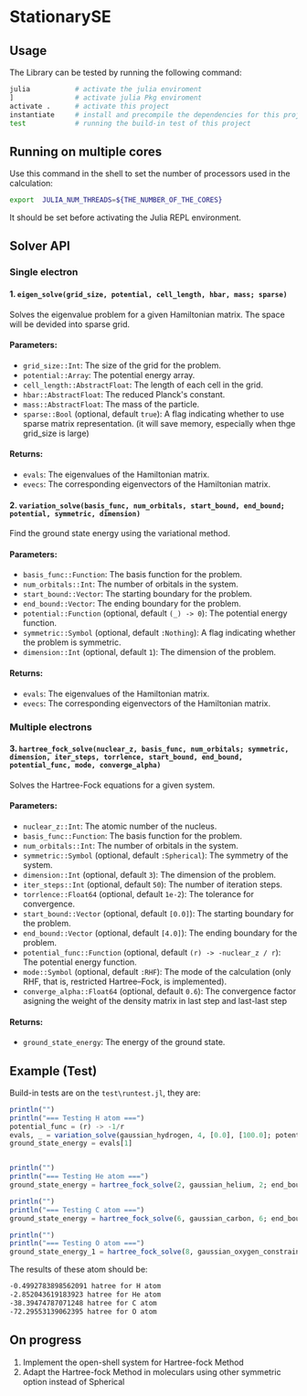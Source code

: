 # StationarySE


## Usage
The Library can be tested by running the following command:
```sh
julia           # activate the julia enviroment
]               # activate julia Pkg enviroment
activate .      # activate this project
instantiate     # install and precompile the dependencies for this project
test            # running the build-in test of this project
```

## Running on multiple cores
Use this command in the shell to set the number of processors used in the calculation:
```sh
export  JULIA_NUM_THREADS=${THE_NUMBER_OF_THE_CORES}   
```
It should be set before activating the Julia REPL environment.


## Solver API

### Single electron
#### 1. `eigen_solve(grid_size, potential, cell_length, hbar, mass; sparse)`

Solves the eigenvalue problem for a given Hamiltonian matrix. The space will be devided into sparse grid.

#### Parameters:

- `grid_size::Int`: The size of the grid for the problem.
- `potential::Array`: The potential energy array.
- `cell_length::AbstractFloat`: The length of each cell in the grid.
- `hbar::AbstractFloat`: The reduced Planck's constant.
- `mass::AbstractFloat`: The mass of the particle.
- `sparse::Bool` (optional, default `true`): A flag indicating whether to use sparse matrix representation. (it will save memory, especially when thge grid_size is large)

#### Returns:

- `evals`: The eigenvalues of the Hamiltonian matrix.
- `evecs`: The corresponding eigenvectors of the Hamiltonian matrix.

#### 2. `variation_solve(basis_func, num_orbitals, start_bound, end_bound; potential, symmetric, dimension)`

Find the ground state energy using the variational method.

#### Parameters:

- `basis_func::Function`: The basis function for the problem.
- `num_orbitals::Int`: The number of orbitals in the system.
- `start_bound::Vector`: The starting boundary for the problem.
- `end_bound::Vector`: The ending boundary for the problem.
- `potential::Function` (optional, default `(_) -> 0`): The potential energy function.
- `symmetric::Symbol` (optional, default `:Nothing`): A flag indicating whether the problem is symmetric.
- `dimension::Int` (optional, default `1`): The dimension of the problem.

#### Returns:

- `evals`: The eigenvalues of the Hamiltonian matrix.
- `evecs`: The corresponding eigenvectors of the Hamiltonian matrix.

### Multiple electrons
#### 3. `hartree_fock_solve(nuclear_z, basis_func, num_orbitals; symmetric, dimension, iter_steps, torrlence, start_bound, end_bound, potential_func, mode, converge_alpha)`

Solves the Hartree-Fock equations for a given system.

#### Parameters:

- `nuclear_z::Int`: The atomic number of the nucleus.
- `basis_func::Function`: The basis function for the problem.
- `num_orbitals::Int`: The number of orbitals in the system.
- `symmetric::Symbol` (optional, default `:Spherical`): The symmetry of the system.
- `dimension::Int` (optional, default `3`): The dimension of the problem.
- `iter_steps::Int` (optional, default `50`): The number of iteration steps.
- `torrlence::Float64` (optional, default `1e-2`): The tolerance for convergence.
- `start_bound::Vector` (optional, default `[0.0]`): The starting boundary for the problem.
- `end_bound::Vector` (optional, default `[4.0]`): The ending boundary for the problem.
- `potential_func::Function` (optional, default `(r) -> -nuclear_z / r`): The potential energy function.
- `mode::Symbol` (optional, default `:RHF`): The mode of the calculation (only RHF, that is, restricted Hartree–Fock, is implemented).
- `converge_alpha::Float64` (optional, default `0.6`): The convergence factor asigning the weight of the density matrix in last step and last-last step

#### Returns:

- `ground_state_energy`: The energy of the ground state.


## Example (Test)

Build-in tests are on the `test\runtest.jl`, they are:
```julia
println("")
println("=== Testing H atom ===")
potential_func = (r) -> -1/r
evals, _ = variation_solve(gaussian_hydrogen, 4, [0.0], [100.0]; potential=potential_func, symmetric=:Spherical, dimension=3)
ground_state_energy = evals[1]


println("")
println("=== Testing He atom ===")
ground_state_energy = hartree_fock_solve(2, gaussian_helium, 2; end_bound=[8.0])

println("")
println("=== Testing C atom ===")
ground_state_energy = hartree_fock_solve(6, gaussian_carbon, 6; end_bound=[8.0])

println("")
println("=== Testing O atom ===")
ground_state_energy_1 = hartree_fock_solve(8, gaussian_oxygen_constrain, 8, end_bound=[8.0])
```

The results of these atom should be:
```sh
-0.4992783898562091 hatree for H atom
-2.852043619183923 hatree for He atom
-38.39474787071248 hatree for C atom
-72.29553139062395 hatree for O atom
```
 

## On progress

1. Implement the open-shell system for Hartree-fock Method
2. Adapt the Hartree-fock Method in moleculars using other symmetric option instead of Spherical 
